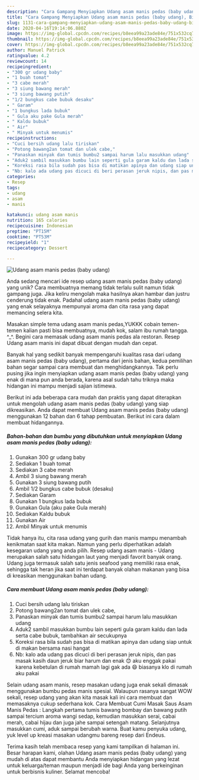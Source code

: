 ```yaml
---
description: "Cara Gampang Menyiapkan Udang asam manis pedas (baby udang), Bisa Manjain Lidah"
title: "Cara Gampang Menyiapkan Udang asam manis pedas (baby udang), Bisa Manjain Lidah"
slug: 1131-cara-gampang-menyiapkan-udang-asam-manis-pedas-baby-udang-bisa-manjain-lidah
date: 2020-04-16T19:14:06.880Z
image: https://img-global.cpcdn.com/recipes/b8eea99a23ade84e/751x532cq70/udang-asam-manis-pedas-baby-udang-foto-resep-utama.jpg
thumbnail: https://img-global.cpcdn.com/recipes/b8eea99a23ade84e/751x532cq70/udang-asam-manis-pedas-baby-udang-foto-resep-utama.jpg
cover: https://img-global.cpcdn.com/recipes/b8eea99a23ade84e/751x532cq70/udang-asam-manis-pedas-baby-udang-foto-resep-utama.jpg
author: Manuel Patrick
ratingvalue: 4.2
reviewcount: 14
recipeingredient:
- "300 gr udang baby"
- "1 buah tomat"
- "3 cabe merah"
- "3 siung bawang merah"
- "3 siung bawang putih"
- "1/2 bungkus cabe bubuk desaku"
- " Garam"
- "1 bungkus lada bubuk"
- " Gula aku pake Gula merah"
- " Kaldu bubuk"
- " Air"
- " Minyak untuk menumis"
recipeinstructions:
- "Cuci bersih udang lalu tiriskan"
- "Potong bawang2an tomat dan ulek cabe,"
- "Panaskan minyak dan tumis bumbu2 sampai harum lalu masukkan udang"
- "Aduk2 sambil masukkan bumbu lain seperti gula garam kaldu dan lada serta cabe bubuk, tambahkan air secukupnya"
- "Koreksi rasa bila sudah pas bisa di matikan apinya dan udang siap untuk di makan bersama nasi hangat"
- "Nb: kalo ada udang pas dicuci di beri perasan jeruk nipis, dan pas masak kasih daun jeruk biar harum dan enak 😊 aku enggak pakai karena kebetulan di rumah mamah lagi gak ada 😄 biasanya klo di rumah aku pakai"
categories:
- Resep
tags:
- udang
- asam
- manis

katakunci: udang asam manis 
nutrition: 165 calories
recipecuisine: Indonesian
preptime: "PT15M"
cooktime: "PT53M"
recipeyield: "1"
recipecategory: Dessert

---
```



![Udang asam manis pedas (baby udang)](https://img-global.cpcdn.com/recipes/b8eea99a23ade84e/751x532cq70/udang-asam-manis-pedas-baby-udang-foto-resep-utama.jpg)

Anda sedang mencari ide resep udang asam manis pedas (baby udang) yang unik? Cara membuatnya memang tidak terlalu sulit namun tidak gampang juga. Jika keliru mengolah maka hasilnya akan hambar dan justru cenderung tidak enak. Padahal udang asam manis pedas (baby udang) yang enak selayaknya mempunyai aroma dan cita rasa yang dapat memancing selera kita.

Masakan simple tema udang asam manis pedas,YUKKK cobain temen-temen kalian pasti bisa membuatnya, mudah kok, salam ibu rumah tangga. ^_^. Begini cara memasak udang asam manis pedas ala restoran. Resep Udang asam manis ini dapat dibuat dengan mudah dan cepat.

Banyak hal yang sedikit banyak mempengaruhi kualitas rasa dari udang asam manis pedas (baby udang), pertama dari jenis bahan, kedua pemilihan bahan segar sampai cara membuat dan menghidangkannya. Tak perlu pusing jika ingin menyiapkan udang asam manis pedas (baby udang) yang enak di mana pun anda berada, karena asal sudah tahu triknya maka hidangan ini mampu menjadi sajian istimewa.


Berikut ini ada beberapa cara mudah dan praktis yang dapat diterapkan untuk mengolah udang asam manis pedas (baby udang) yang siap dikreasikan. Anda dapat membuat Udang asam manis pedas (baby udang) menggunakan 12 bahan dan 6 tahap pembuatan. Berikut ini cara dalam membuat hidangannya.

<!--inarticleads1-->

##### Bahan-bahan dan bumbu yang dibutuhkan untuk menyiapkan Udang asam manis pedas (baby udang):

1. Gunakan 300 gr udang baby
1. Sediakan 1 buah tomat
1. Sediakan 3 cabe merah
1. Ambil 3 siung bawang merah
1. Gunakan 3 siung bawang putih
1. Ambil 1/2 bungkus cabe bubuk (desaku)
1. Sediakan  Garam
1. Gunakan 1 bungkus lada bubuk
1. Gunakan  Gula (aku pake Gula merah)
1. Sediakan  Kaldu bubuk
1. Gunakan  Air
1. Ambil  Minyak untuk menumis


Tidak hanya itu, cita rasa udang yang gurih dan manis mampu menambah kenikmatan saat kita makan. Namun yang perlu diperhatikan adalah kesegaran udang yang anda pilih. Resep udang asam manis - Udang merupakan salah satu hidangan laut yang menjadi favorit banyak orang. Udang juga termasuk salah satu jenis seafood yang memiliki rasa enak, sehingga tak heran jika saat ini terdapat banyak olahan makanan yang bisa di kreasikan menggunakan bahan udang. 

<!--inarticleads2-->

##### Cara membuat Udang asam manis pedas (baby udang):

1. Cuci bersih udang lalu tiriskan
1. Potong bawang2an tomat dan ulek cabe,
1. Panaskan minyak dan tumis bumbu2 sampai harum lalu masukkan udang
1. Aduk2 sambil masukkan bumbu lain seperti gula garam kaldu dan lada serta cabe bubuk, tambahkan air secukupnya
1. Koreksi rasa bila sudah pas bisa di matikan apinya dan udang siap untuk di makan bersama nasi hangat
1. Nb: kalo ada udang pas dicuci di beri perasan jeruk nipis, dan pas masak kasih daun jeruk biar harum dan enak 😊 aku enggak pakai karena kebetulan di rumah mamah lagi gak ada 😄 biasanya klo di rumah aku pakai


Selain udang asam manis, resep masakan udang juga enak sekali dimasak menggunakan bumbu pedas manis spesial. Walaupun rasanya sangat WOW sekali, resep udang yang akan kita masak kali ini cara membuat dan memasaknya cukup sederhana kok. Cara Membuat Cumi Masak Saus Asam Manis Pedas : Langkah pertama tumis bawang bombay dan bawang putih sampai tercium aroma wangi sedap, kemudian masukkan serai, cabai merah, cabai hijau dan juga jahe sampai setengah matang. Selanjutnya masukkan cumi, aduk sampai berubah warna. Buat kamu penyuka udang, yuk level up kreasi masakan udangmu bareng resep dari Endeus. 

Terima kasih telah membaca resep yang kami tampilkan di halaman ini. Besar harapan kami, olahan Udang asam manis pedas (baby udang) yang mudah di atas dapat membantu Anda menyiapkan hidangan yang lezat untuk keluarga/teman maupun menjadi ide bagi Anda yang berkeinginan untuk berbisnis kuliner. Selamat mencoba!
